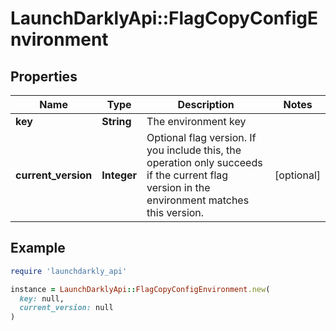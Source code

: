 # LaunchDarklyApi::FlagCopyConfigEnvironment

## Properties

| Name | Type | Description | Notes |
| ---- | ---- | ----------- | ----- |
| **key** | **String** | The environment key |  |
| **current_version** | **Integer** | Optional flag version. If you include this, the operation only succeeds if the current flag version in the environment matches this version. | [optional] |

## Example

```ruby
require 'launchdarkly_api'

instance = LaunchDarklyApi::FlagCopyConfigEnvironment.new(
  key: null,
  current_version: null
)
```


